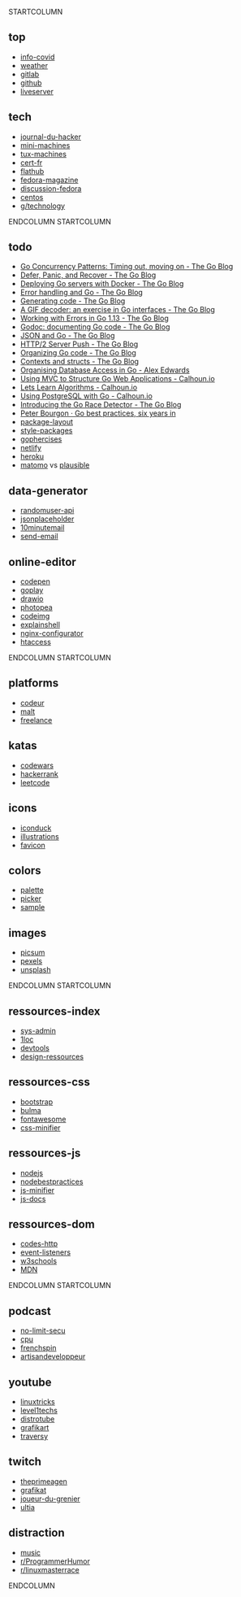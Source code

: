 
STARTCOLUMN

## top

- [info-covid](https://www.gouvernement.fr/info-coronavirus)
- [weather](https://www.meteorama.fr/86000.html?v=heure-par-heure)
- [gitlab](https://gitlab.com/users/franckf/projects)
- [github](https://github.com/franckf-git)
- [liveserver](http://127.0.0.1:5500/)

## tech

* [journal-du-hacker](https://www.journalduhacker.net/recent)
* [mini-machines](https://www.minimachines.net)
* [tux-machines](http://www.tuxmachines.org)
* [cert-fr](https://www.cert.ssi.gouv.fr)
* [flathub](https://flathub.org/apps/collection/recently-updated)
* [fedora-magazine](https://fedoramagazine.org)
* [discussion-fedora](https://discussion.fedoraproject.org/)
* [centos](https://blog.centos.org)
* [g/technology](https://boards.4channel.org/g/catalog)

ENDCOLUMN
STARTCOLUMN

## todo

* [Go Concurrency Patterns: Timing out, moving on - The Go Blog](https://blog.golang.org/concurrency-timeouts)
* [Defer, Panic, and Recover - The Go Blog](https://blog.golang.org/defer-panic-and-recover)
* [Deploying Go servers with Docker - The Go Blog](https://blog.golang.org/docker)
* [Error handling and Go - The Go Blog](https://blog.golang.org/error-handling-and-go)
* [Generating code - The Go Blog](https://blog.golang.org/generate)
* [A GIF decoder: an exercise in Go interfaces - The Go Blog](https://blog.golang.org/gif-decoder)
* [Working with Errors in Go 1.13 - The Go Blog](https://blog.golang.org/go1.13-errors)
* [Godoc: documenting Go code - The Go Blog](https://blog.golang.org/godoc)
* [JSON and Go - The Go Blog](https://blog.golang.org/json)
* [HTTP/2 Server Push - The Go Blog](https://blog.golang.org/h2push)
* [Organizing Go code - The Go Blog](https://blog.golang.org/organizing-go-code)
* [Contexts and structs - The Go Blog](https://blog.golang.org/context-and-structs)
* [Organising Database Access in Go - Alex Edwards](https://www.alexedwards.net/blog/organising-database-access)
* [Using MVC to Structure Go Web Applications - Calhoun.io](https://www.calhoun.io/using-mvc-to-structure-go-web-applications)
* [Lets Learn Algorithms - Calhoun.io](https://www.calhoun.io/lets-learn-algorithms)
* [Using PostgreSQL with Go - Calhoun.io](https://www.calhoun.io/using-postgresql-with-go)
* [Introducing the Go Race Detector - The Go Blog](https://blog.golang.org/race-detector)
* [Peter Bourgon · Go best practices, six years in](https://peter.bourgon.org/go-best-practices-2016/#repository-structure)
* [package-layout](https://medium.com/@benbjohnson/standard-package-layout-7cdbc8391fc1)
* [style-packages](https://rakyll.org/style-packages)
* [gophercises](https://gophercises.com/)
* [netlify](https://www.netlify.com/)
* [heroku](https://www.heroku.com/)
* [matomo](https://matomo.org/) vs [plausible](https://plausible.io/)

## data-generator

* [randomuser-api](https://www.randomuser.me/documentation#howto)
* [jsonplaceholder](https://jsonplaceholder.typicode.com/)
* [10minutemail](https://10minutemail.com)
* [send-email](https://send-email.org/)

## online-editor

* [codepen](https://codepen.io/pen/)
* [goplay](https://play.golang.org/)
* [drawio](https://www.draw.io/)
* [photopea](https://www.photopea.com/)
* [codeimg](https://codeimg.io/)
* [explainshell](https://explainshell.com/)
* [nginx-configurator](https://www.digitalocean.com/community/tools/nginx)
* [htaccess](https://htaccess.madewithlove.be/)

ENDCOLUMN
STARTCOLUMN

## platforms

* [codeur](https://www.codeur.com/)
* [malt](https://www.malt.fr/)
* [freelance](https://www.freelance-info.fr/missions.php)

## katas

* [codewars](https://www.codewars.com)
* [hackerrank](https://www.hackerrank.com/)
* [leetcode](https://leetcode.com/)

## icons

* [iconduck](https://iconduck.com/)
* [illustrations](https://undraw.co/)
* [favicon](https://realfavicongenerator.net/)

## colors

* [palette](https://coolors.co/browser/best/1)
* [picker](https://material.io/design/color/#tools-for-picking-colors)
* [sample](https://material.io/resources/color/#!/?view.left=0&view.right=1)

## images

* [picsum](https://picsum.photos/)
* [pexels](https://www.pexels.com/)
* [unsplash](https://unsplash.com/)

ENDCOLUMN
STARTCOLUMN

## ressources-index

* [sys-admin](https://github.com/n1trux/awesome-sysadmin/blob/master/README.md)
* [1loc](https://1loc.dev/)
* [devtools](https://devtools.best/)
* [design-ressources](https://github.com/bradtraversy/design-resources-for-developers/blob/master/readme.md)

## ressources-css

* [bootstrap](https://www.w3schools.com/bootstrap4/default.asp)
* [bulma](https://bulma.io/documentation/)
* [fontawesome](https://fontawesome.com/icons?d=gallery)
* [css-minifier](https://cssminifier.com/)

## ressources-js

* [nodejs](https://nodejs.org/fr/docs/)
* [nodebestpractices](https://github.com/goldbergyoni/nodebestpractices/blob/master/README.md)
* [js-minifier](https://javascript-minifier.com/)
* [js-docs](https://jsdoc.app/index.html#block-tags)

## ressources-dom

* [codes-http](https://fr.wikipedia.org/wiki/Liste_des_codes_HTTP)
* [event-listeners](https://www.w3schools.com/jsref/dom_obj_event.asp)
* [w3schools](https://www.w3schools.com/)
* [MDN](https://developer.mozilla.org/fr/docs/Web)

ENDCOLUMN
STARTCOLUMN

## podcast

* [no-limit-secu](https://www.nolimitsecu.fr)
* [cpu](https://cpu.dascritch.net/)
* [frenchspin](https://frenchspin.fr)
* [artisandeveloppeur](https://artisandeveloppeur.fr/blog/)

## youtube

* [linuxtricks](https://www.youtube.com/channel/UCDKPGD9T00eS_l--D_DRTUQ/videos)
* [level1techs](https://www.youtube.com/channel/UC4w1YQAJMWOz4qtxinq55LQ/videos)
* [distrotube](https://www.youtube.com/channel/UCVls1GmFKf6WlTraIb_IaJg/videos)
* [grafikart](https://www.youtube.com/channel/UCj_iGliGCkLcHSZ8eqVNPDQ/videos)
* [traversy](https://www.youtube.com/user/TechGuyWeb/videos)

## twitch

* [theprimeagen](https://www.twitch.tv/theprimeagen)
* [grafikat](https://www.twitch.tv/grafikart/videos)
* [joueur-du-grenier](https://www.twitch.tv/joueur_du_grenier/videos)
* [ultia](https://www.twitch.tv/ultia)

## distraction

* [music](https://icecast.radiofrance.fr/fiprock-midfi.mp3)
* [r/ProgrammerHumor](https://www.reddit.com/r/ProgrammerHumor)
* [r/linuxmasterrace](https://www.reddit.com/r/linuxmasterrace)

ENDCOLUMN

